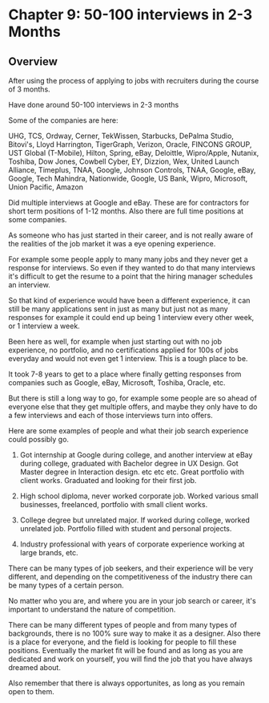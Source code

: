 # Chapter 9: 50-100 interviews in 2-3 Months

## Overview

After using the process of applying to jobs with recruiters during the course of 3 months.

Have done around 50-100 interviews in 2-3 months 

Some of the companies are here:

UHG, TCS, Ordway, Cerner, TekWissen, Starbucks, DePalma Studio, Bitovi's, Lloyd Harrington, TigerGraph, Verizon, Oracle, FINCONS GROUP, UST Global (T-Mobile), Hilton, Spring, eBay, Deloittle, Wipro/Apple, Nutanix, Toshiba, Dow Jones, Cowbell Cyber, EY, Dizzion, Wex, United Launch Alliance, Timeplus, TNAA, Google, Johnson Controls, TNAA, Google, eBay, Google, Tech Mahindra, Nationwide, Google, US Bank, Wipro, Microsoft, Union Pacific, Amazon

Did multiple interviews at Google and eBay. These are for contractors for short term positions of 1-12 months. Also there are full time positions at some companies.

As someone who has just started in their career, and is not really aware of the realities of the job market it was a eye opening experience.

For example some people apply to many many jobs and they never get a response for interviews. So even if they wanted to do that many interviews it's difficult to get the resume to a point that the hiring manager schedules an interview.

So that kind of experience would have been a different experience, it can still be many applications sent in just as many but just not as many responses for example it could end up being 1 interview every other week, or 1 interview a week.

Been here as well, for example when just starting out with no job experience, no portfolio, and no certifications applied for 100s of jobs everyday and would not even get 1 interview. This is a tough place to be.

It took 7-8 years to get to a place where finally getting responses from companies such as Google, eBay, Microsoft, Toshiba, Oracle, etc.

But there is still a long way to go, for example some people are so ahead of everyone else that they get multiple offers, and maybe they only have to do a few interviews and each of those interviews turn into offers.

Here are some examples of people and what their job search experience could possibly go.

1. Got internship at Google during college, and another interview at eBay during college, graduated with Bachelor degree in UX Design. Got Master degree in Interaction design. etc etc etc. Great portfolio with client works. Graduated and looking for their first job. 

2. High school diploma, never worked corporate job. Worked various small businesses, freelanced, portfolio with small client works.

3. College degree but unrelated major. If worked during college, worked unrelated job. Portfolio filled with student and personal projects.

4. Industry professional with years of corporate experience working at large brands, etc.

There can be many types of job seekers, and their experience will be very different, and depending on the competitiveness of the industry there can be many types of a certain person.

No matter who you are, and where you are in your job search or career, it's important to understand the nature of competition.

There can be many different types of people and from many types of backgrounds, there is no 100% sure way to make it as a designer. Also there is a place for everyone, and the field is looking for people to fill these positions. Eventually the market fit will be found and as long as you are dedicated and work on yourself, you will find the job that you have always dreamed about.

Also remember that there is always opportunites, as long as you remain open to them.